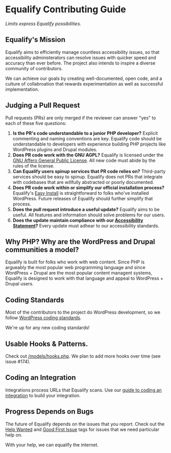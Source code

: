 # Equalify Contributing Guide

_Limits express Equalify possibilities._

## Equalify's Mission

Equalify aims to efficiently manage countless accessibility issues, so that accessibility administerators can resolve issues with quicker speed and accuracy than ever before. The project also intends to inspire a diverse community of contributors. 

We can achieve our goals by creating well-documented, open code, and a culture of collabroation that rewards experimentation as well as successful implementation.

## Judging a Pull Request

Pull requests (PRs) are only merged if the reviewer can answer "yes" to each of these five questions:

1. **Is the PR's code understandable to a junior PHP developer?** Explicit commenting and naming conventions are key. Equalify code should be understandable to developers with experience building PHP projects like WordPress plugins and Drupal modules.
2. **Does PR code work with the GNU AGPL?** Equalify is licensed under the [GNU Affero General Public License](/LICENSE). All new code must abide by the rules of the license.
3. **Can Equalify users spinup services that PR code relies on?** Third-party services should be easy to spinup. Equalify does not PRs that integrate with codebases that are willfully abstracted or poorly documented.
4. **Does PR code work within or simplify our official installation process?** Equalify's [Easy Install](/README.md#easy-install) is straightforward to folks who've installed WordPress. Future releases of Equalify should further simplify that process. 
5. **Does the pull request introduce a useful update?** Equalify aims to be useful. All features and information should solve problems for our users.
6. **Does the update maintain compliance with our [Accessibility Statement](/ACCESSIBILITY.md)?** Every update must adhear to our accessibility standards.

## Why PHP? Why are the WordPress and Drupal communities a model?
Equalify is built for folks who work with web content. Since PHP is argueably the most popular web programming language and since WordPress + Drupal are the most popular content managent systems, Equalify is designed to work with that language and appeal to WordPress + Drupal users.

## Coding Standards

Most of the contributors to the project do WordPress development, so we follow [WordPress coding standards](https://github.com/WordPress/WordPress-Coding-Standards).

We're up for any new coding standards!

## Usable Hooks & Patterns.

Check out [/models/hooks.php](/models/hooks.php). We plan to add more hooks over time (see issue #174).

## Coding an Integration

Integrations process URLs that Equalify scans. Use our [guide to coding an integration](https://github.com/bbertucc/equalify/wiki/Coding-an-Integration) to build your integration.

## Progress Depends on Bugs

The future of Equalify depends on the issues that you report. Check out the [Help Wanted](https://github.com/bbertucc/equalify/issues?q=is%3Aissue+is%3Aopen+label%3A%22help+wanted%22) and [Good First Issue](https://github.com/bbertucc/equalify/issues?q=is%3Aissue+is%3Aopen+label%3A%22good+first+issue%22) tags for issues that we need particular help on.

With your help, we can equalify the internet.
